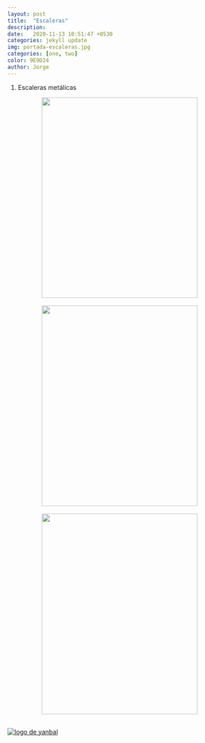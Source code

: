 ```yaml
---
layout: post
title:  "Escaleras"
description:   
date:   2020-11-13 10:51:47 +0530
categories: jekyll update
img: portada-escaleras.jpg
categories: [one, two]
color: 9E9D24
author: Jorge
---
```

1. Escaleras metálicas

<center>
<img src="https://github.com/Jorge-onofa/karna/blob/gh-pages/images/escaleras8.jpg?raw=true" width="350" height="450" />
</center>
<br>
<center>
<img src="https://github.com/Jorge-onofa/karna/blob/gh-pages/images/escaleras6.jpg?raw=true" width="350" height="450" />
</center>
<br>
<center>
<img src="https://github.com/Jorge-onofa/karna/blob/gh-pages/images/escaleras2.jpg?raw=true" width="350" height="450" />
</center>
<br>

[logo]: https://raw.githubusercontent.com/Betty-C/bef/gh-pages/assets/img/linkw.jpg
[dipensador]: https://api.whatsapp.com/send?phone=593999378989&text=%C2%A1Hola!%20Me%20interesan%20la%20construcci%C3%B3n%20de%20escaleras%20met%C3%A1licas "clic para abrir chat de whatsapp"
[![logo de yanbal][logo]][dipensador]

